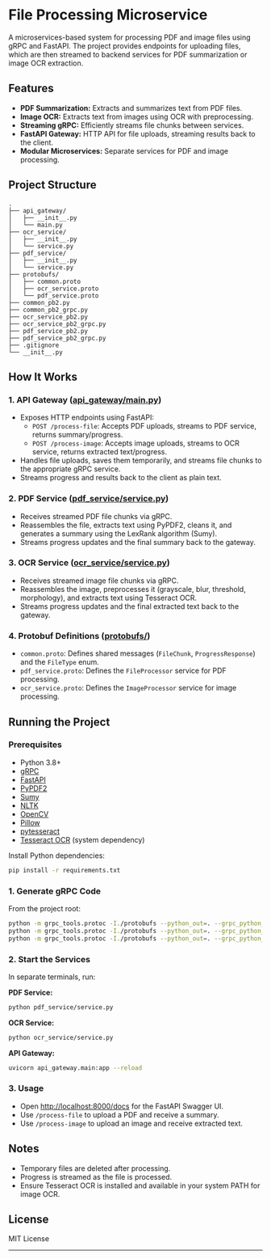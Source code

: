 # File Processing Microservice

A microservices-based system for processing PDF and image files using gRPC and FastAPI. The project provides endpoints for uploading files, which are then streamed to backend services for PDF summarization or image OCR extraction.

## Features

- **PDF Summarization:** Extracts and summarizes text from PDF files.
- **Image OCR:** Extracts text from images using OCR with preprocessing.
- **Streaming gRPC:** Efficiently streams file chunks between services.
- **FastAPI Gateway:** HTTP API for file uploads, streaming results back to the client.
- **Modular Microservices:** Separate services for PDF and image processing.

## Project Structure

```
.
├── api_gateway/
│   ├── __init__.py
│   └── main.py
├── ocr_service/
│   ├── __init__.py
│   └── service.py
├── pdf_service/
│   ├── __init__.py
│   └── service.py
├── protobufs/
│   ├── common.proto
│   ├── ocr_service.proto
│   └── pdf_service.proto
├── common_pb2.py
├── common_pb2_grpc.py
├── ocr_service_pb2.py
├── ocr_service_pb2_grpc.py
├── pdf_service_pb2.py
├── pdf_service_pb2_grpc.py
├── .gitignore
└── __init__.py
```

## How It Works

### 1. API Gateway ([api_gateway/main.py](api_gateway/main.py))

- Exposes HTTP endpoints using FastAPI:
  - `POST /process-file`: Accepts PDF uploads, streams to PDF service, returns summary/progress.
  - `POST /process-image`: Accepts image uploads, streams to OCR service, returns extracted text/progress.
- Handles file uploads, saves them temporarily, and streams file chunks to the appropriate gRPC service.
- Streams progress and results back to the client as plain text.

### 2. PDF Service ([pdf_service/service.py](pdf_service/service.py))

- Receives streamed PDF file chunks via gRPC.
- Reassembles the file, extracts text using PyPDF2, cleans it, and generates a summary using the LexRank algorithm (Sumy).
- Streams progress updates and the final summary back to the gateway.

### 3. OCR Service ([ocr_service/service.py](ocr_service/service.py))

- Receives streamed image file chunks via gRPC.
- Reassembles the image, preprocesses it (grayscale, blur, threshold, morphology), and extracts text using Tesseract OCR.
- Streams progress updates and the final extracted text back to the gateway.

### 4. Protobuf Definitions ([protobufs/](protobufs/))

- `common.proto`: Defines shared messages (`FileChunk`, `ProgressResponse`) and the `FileType` enum.
- `pdf_service.proto`: Defines the `FileProcessor` service for PDF processing.
- `ocr_service.proto`: Defines the `ImageProcessor` service for image processing.

## Running the Project

### Prerequisites

- Python 3.8+
- [gRPC](https://grpc.io/docs/languages/python/quickstart/)
- [FastAPI](https://fastapi.tiangolo.com/)
- [PyPDF2](https://pypdf2.readthedocs.io/)
- [Sumy](https://github.com/miso-belica/sumy)
- [NLTK](https://www.nltk.org/)
- [OpenCV](https://opencv.org/)
- [Pillow](https://python-pillow.org/)
- [pytesseract](https://pypi.org/project/pytesseract/)
- [Tesseract OCR](https://github.com/tesseract-ocr/tesseract) (system dependency)

Install Python dependencies:

```sh
pip install -r requirements.txt
```

### 1. Generate gRPC Code

From the project root:

```sh
python -m grpc_tools.protoc -I./protobufs --python_out=. --grpc_python_out=. ./protobufs/common.proto
python -m grpc_tools.protoc -I./protobufs --python_out=. --grpc_python_out=. ./protobufs/pdf_service.proto
python -m grpc_tools.protoc -I./protobufs --python_out=. --grpc_python_out=. ./protobufs/ocr_service.proto
```

### 2. Start the Services

In separate terminals, run:

**PDF Service:**
```sh
python pdf_service/service.py
```

**OCR Service:**
```sh
python ocr_service/service.py
```

**API Gateway:**
```sh
uvicorn api_gateway.main:app --reload
```

### 3. Usage

- Open [http://localhost:8000/docs](http://localhost:8000/docs) for the FastAPI Swagger UI.
- Use `/process-file` to upload a PDF and receive a summary.
- Use `/process-image` to upload an image and receive extracted text.

## Notes

- Temporary files are deleted after processing.
- Progress is streamed as the file is processed.
- Ensure Tesseract OCR is installed and available in your system PATH for image OCR.

## License

MIT License

---

